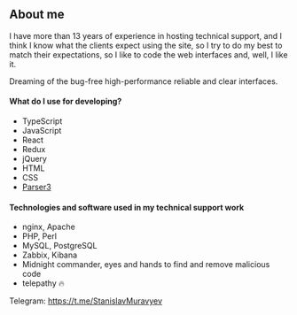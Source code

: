 ## About me

I have more than 13 years of experience in hosting technical support, and I think I know what the clients expect using the site, so I try to do my best to match their expectations, so I like to code the web interfaces and, well, I like it. 

Dreaming of the bug-free high-performance reliable and clear interfaces.

#### What do I use for developing?

- TypeScript
- JavaScript
- React
- Redux
- jQuery
- HTML
- CSS
- [Parser3](https://www.parser.ru)

#### Technologies and software used in my technical support work

- nginx, Apache
- PHP, Perl
- MySQL, PostgreSQL
- Zabbix, Kibana
- Midnight commander, eyes and hands to find and remove malicious code
- telepathy 🔥

Telegram: https://t.me/StanislavMuravyev
